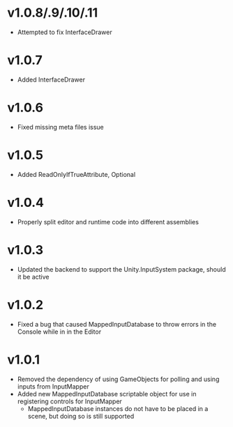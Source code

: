 # v1.0.8/.9/.10/.11
- Attempted to fix InterfaceDrawer

# v1.0.7
- Added InterfaceDrawer

# v1.0.6
- Fixed missing meta files issue

# v1.0.5
- Added ReadOnlyIfTrueAttribute, Optional

# v1.0.4
- Properly split editor and runtime code into different assemblies

# v1.0.3
- Updated the backend to support the Unity.InputSystem package, should it be active

# v1.0.2
- Fixed a bug that caused MappedInputDatabase to throw errors in the Console while in in the Editor

# v1.0.1
- Removed the dependency of using GameObjects for polling and using inputs from InputMapper
- Added new MappedInputDatabase scriptable object for use in registering controls for InputMapper
  - MappedInputDatabase instances do not have to be placed in a scene, but doing so is still supported